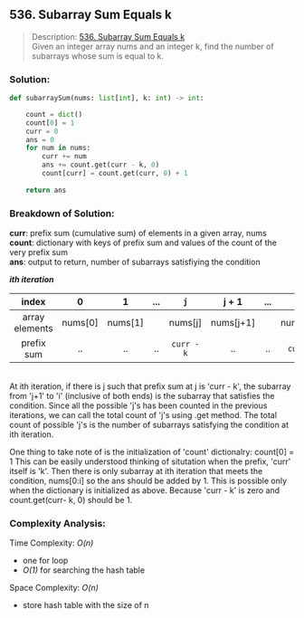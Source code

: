 ## 536. Subarray Sum Equals k 

>Description: [536. Subarray Sum Equals k ](https://leetcode.com/problems/subarray-sum-equals-k/description/)\
Given an integer array nums and an integer k, find the number of subarrays whose sum is equal to k.


### Solution: 

```python
def subarraySum(nums: list[int], k: int) -> int:

    count = dict()
    count[0] = 1
    curr = 0 
    ans = 0
    for num in nums:
        curr += num
        ans += count.get(curr - k, 0)
        count[curr] = count.get(curr, 0) + 1 
    
    return ans
```
### Breakdown of Solution:

**curr**: prefix sum (cumulative sum) of elements in a given array, nums\
**count**: dictionary with keys of prefix sum and values of the count of the very prefix sum\
**ans**: output to return, number of subarrays satisfiying the condition

***ith iteration***

| index          | 0       | 1       | ... | `j`       | j + 1     | ... | `i`       | ... | n - 1       |
|:--------------:|:-------:|:-------:|:---:|:-------:|:---------:|:---:|:-------:|:---:|:-------------------:|
| array elements | nums[0] | nums[1] |     | nums[j] | nums[j+1] |     | nums[i] |     | nums[n - 1] |
| prefix sum     | ..      | ..      | ..  | `curr - k`       | ..        | ..  | `curr`    | ..  | sum(nums)   

\
At ith iteration, if there is j such that prefix sum at j is 'curr - k', the subarray from 'j+1' to 'i' (inclusive of both ends) is the subarray that satisfies the condition. Since all the possible 'j's has been counted in the previous iterations, we can call the total count of 'j's using .get method. The total count of possible 'j's is the number of subarrays satisfying the condition at ith iteration.

One thing to take note of is the initialization of 'count' dictionalry: 
  count[0] = 1
This can be easily understood thinking of situtation when the prefix, 'curr' itself is 'k'. Then there is only subarray at ith iteration that meets the condition, nums[0:i] so the ans should be added by 1. This is possible only when the dictionary is initialized as above. Because 'curr - k' is zero and count.get(curr- k, 0) should be 1. 

### Complexity Analysis:

Time Complexity: *O(n)*

- one for loop
- *O(1)* for searching the hash table

Space Complexity: *O(n)*

- store hash table with the size of n
    
